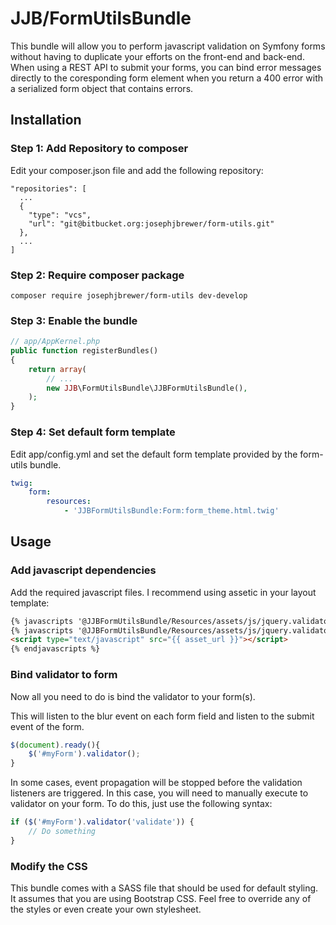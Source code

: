 # JJB/FormUtilsBundle #

This bundle will allow you to perform javascript validation on Symfony forms without having to duplicate your efforts on the front-end and back-end. When using a REST API to submit your forms, you can bind error messages directly to the coresponding form element when you return a 400 error with a serialized form object that contains errors.


Installation
------------

### Step 1: Add Repository to composer

Edit your composer.json file and add the following repository:

```
"repositories": [
  ...
  {
    "type": "vcs",
    "url": "git@bitbucket.org:josephjbrewer/form-utils.git"
  },
  ...
]
```

### Step 2: Require composer package

```
composer require josephjbrewer/form-utils dev-develop
```

### Step 3: Enable the bundle

```php
// app/AppKernel.php
public function registerBundles()
{
    return array(
        // ...
        new JJB\FormUtilsBundle\JJBFormUtilsBundle(),
    );
}
```

### Step 4: Set default form template

Edit app/config.yml and set the default form template provided by the form-utils bundle.

```yaml
twig:
    form:
        resources:
            - 'JJBFormUtilsBundle:Form:form_theme.html.twig'
```


Usage
-----

### Add javascript dependencies

Add the required javascript files. I recommend using assetic in your layout template:

```html
{% javascripts '@JJBFormUtilsBundle/Resources/assets/js/jquery.validator.js'
{% javascripts '@JJBFormUtilsBundle/Resources/assets/js/jquery.validator.ajax-errors.js' %} %}
<script type="text/javascript" src="{{ asset_url }}"></script>
{% endjavascripts %}
```

### Bind validator to form
Now all you need to do is bind the validator to your form(s).

This will listen to the blur event on each form field and listen to the submit event of the form.
```js
$(document).ready(){
    $('#myForm').validator();
}
```

In some cases, event propagation will be stopped before the validation listeners are triggered. In this case, you will need to manually execute to validator on your form. To do this, just use the following syntax:

```js
if ($('#myForm').validator('validate')) {
    // Do something
}
```

### Modify the CSS
This bundle comes with a SASS file that should be used for default styling. It assumes that you are using Bootstrap CSS. Feel free to override any of the styles or even create your own stylesheet.
```
